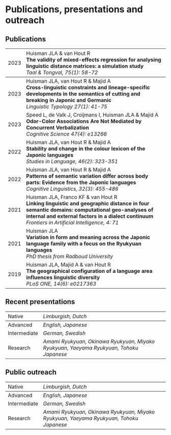 # Publications, presentations and outreach

## Publications

| <span style="font-weight:normal">2023</span> | <span style="font-weight:normal; text-align:left"> Huisman JLA & van Hout R <br> **The validity of mixed-effects regression for analysing linguistic distance matrices: a simulation study** <br> *Taal & Tongval, 75(1): 58-72* </span> |
| :------------------------------------------- | :---------------------------------------------------------------------------- |
| 2023                                         | Huisman JLA, van Hout R & Majid A <br> **Cross-linguistic constraints and lineage-specific developments in the semantics of cutting and breaking in Japonic and Germanic** <br> *Linguistic Typology 27(1): 41-75* |
| 2023                                         | Speed L, de Valk J, Croijmans I, Huisman JLA & Majid A <br> **Odor-Color Associations Are Not Mediated by Concurrent Verbalization** <br> *Cognitive Science 47(4): e13266* |
| 2022                                         | Huisman JLA, van Hout R & Majid A <br> **Stability and change in the colour lexicon of the Japonic languages** <br> *Studies in Language, 46(2): 323-351* |
| 2022                                         | Huisman JLA, van Hout R & Majid A <br> **Patterns of semantic variation differ across body parts: Evidence from the Japonic languages** <br> *Cognitive Linguistics, 32(3): 455-486* |
| 2021                                         | Huisman JLA, Franco KF & van Hout R <br> **Linking linguistic and geographic distance in four semantic domains: computational geo-analyses of internal and external factors in a dialect continuum** <br> *Frontiers in Artificial Intelligence, 4: 71* |
| 2021                                         | Huisman JLA <br> **Variation in form and meaning across the Japonic language family with a focus on the Ryukyuan languages** <br> *PhD thesis from Radboud University* |
| 2019                                         | Huisman JLA, Majid A & van Hout R <br> **The geographical configuration of a language area influences linguistic diversity** <br> *PLoS ONE, 14(6): e0217363* |

## Recent presentations

| <span style="font-weight:normal">Native</span> | <span style="font-weight:normal; text-align:left">*Limburgish, Dutch* </span> |
| :--------------------------------------------- | :---------------------------------------------------------------------------- |
| Advanced                                       | *English, Japanese*                                                           |
| Intermediate                                   | *German, Swedish*                                                             |
| Research                                       | *Amami Ryukyuan, Okinawa Ryukyuan, Miyako Ryukyuan, Yaeyama Ryukyuan, Tohoku Japanese* |

## Public outreach

| <span style="font-weight:normal">Native</span> | <span style="font-weight:normal; text-align:left">*Limburgish, Dutch* </span> |
| :--------------------------------------------- | :---------------------------------------------------------------------------- |
| Advanced                                       | *English, Japanese*                                                           |
| Intermediate                                   | *German, Swedish*                                                             |
| Research                                       | *Amami Ryukyuan, Okinawa Ryukyuan, Miyako Ryukyuan, Yaeyama Ryukyuan, Tohoku Japanese* |